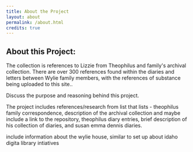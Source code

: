 ```yaml
---
title: About the Project
layout: about
permalink: /about.html
credits: true
---
```



<h2 class="pt-4">About this Project:</h2>
<p>The collection is references to Lizzie from Theophilus and family's archival collection. There are over 300 references found within the diaries and letters between Wylie family members, with the references of substance being uploaded to this site..</p>
<p>Discuss the purpose and reasoning behind this project.</p>
<p>The project includes references/research from list that lists 
- theophilus family correspondence, description of the archival collection and maybe include a link to the repository, theophilus diary entries, brief description of his collection of diaries, and susan emma dennis diaries.</p>
<p>include information about the wylie house, similar to set up about idaho digita library intiatives</p>

